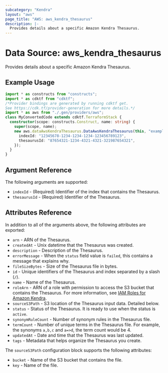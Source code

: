 ```yaml
---
subcategory: "Kendra"
layout: "aws"
page_title: "AWS: aws_kendra_thesaurus"
description: |-
  Provides details about a specific Amazon Kendra Thesaurus.
---
```


# Data Source: aws_kendra_thesaurus

Provides details about a specific Amazon Kendra Thesaurus.

## Example Usage

```typescript
import * as constructs from "constructs";
import * as cdktf from "cdktf";
/*Provider bindings are generated by running cdktf get.
See https://cdk.tf/provider-generation for more details.*/
import * as aws from "./.gen/providers/aws";
class MyConvertedCode extends cdktf.TerraformStack {
  constructor(scope: constructs.Construct, name: string) {
    super(scope, name);
    new aws.dataAwsKendraThesaurus.DataAwsKendraThesaurus(this, "example", {
      indexId: "12345678-1234-1234-1234-123456789123",
      thesaurusId: "87654321-1234-4321-4321-321987654321",
    });
  }
}

```

## Argument Reference

The following arguments are supported:

* `indexId` - (Required) Identifier of the index that contains the Thesaurus.
* `thesaurusId` - (Required) Identifier of the Thesaurus.

## Attributes Reference

In addition to all of the arguments above, the following attributes are exported:

* `arn` - ARN of the Thesaurus.
* `createdAt` - Unix datetime that the Thesaurus was created.
* `description` - Description of the Thesaurus.
* `errorMessage` - When the `status` field value is `failed`, this contains a message that explains why.
* `fileSizeBytes` - Size of the Thesaurus file in bytes.
* `id` - Unique identifiers of the Thesaurus and index separated by a slash (`/`).
* `name` - Name of the Thesaurus.
* `roleArn` - ARN of a role with permission to access the S3 bucket that contains the Thesaurus. For more information, see [IAM Roles for Amazon Kendra](https://docs.aws.amazon.com/kendra/latest/dg/iam-roles.html).
* `sourceS3Path` - S3 location of the Thesaurus input data. Detailed below.
* `status` - Status of the Thesaurus. It is ready to use when the status is `active`.
* `synonymRuleCount` - Number of synonym rules in the Thesaurus file.
* `termCount` - Number of unique terms in the Thesaurus file. For example, the synonyms `a,b,c` and `a=>d`, the term count would be 4.
* `updatedAt` - Date and time that the Thesaurus was last updated.
* `tags` - Metadata that helps organize the Thesaurus you create.

The `sourceS3Path` configuration block supports the following attributes:

* `bucket` - Name of the S3 bucket that contains the file.
* `key` - Name of the file.

<!-- cache-key: cdktf-0.17.0-pre.15 input-7382210c48f3dcde3dc985c3636f52ac7920a75efca50a253747b07a35134f88 -->